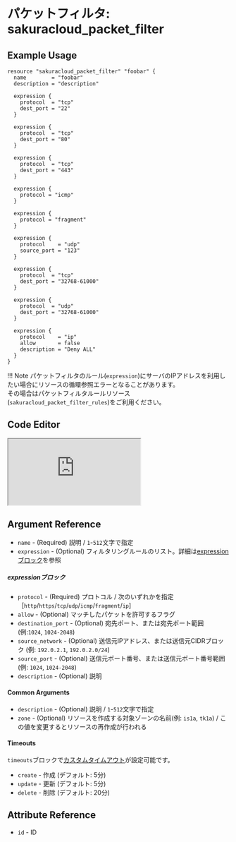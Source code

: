 # パケットフィルタ: sakuracloud_packet_filter

## Example Usage

```hcl
resource "sakuracloud_packet_filter" "foobar" {
  name        = "foobar"
  description = "description"

  expression {
    protocol  = "tcp"
    dest_port = "22"
  }

  expression {
    protocol  = "tcp"
    dest_port = "80"
  }

  expression {
    protocol  = "tcp"
    dest_port = "443"
  }

  expression {
    protocol = "icmp"
  }

  expression {
    protocol = "fragment"
  }

  expression {
    protocol    = "udp"
    source_port = "123"
  }

  expression {
    protocol  = "tcp"
    dest_port = "32768-61000"
  }

  expression {
    protocol  = "udp"
    dest_port = "32768-61000"
  }

  expression {
    protocol    = "ip"
    allow       = false
    description = "Deny ALL"
  }
}
```

!!! Note
    パケットフィルタのルール(`expression`)にサーバのIPアドレスを利用したい場合にリソースの循環参照エラーとなることがあります。  
    その場合はパケットフィルタルールリソース(`sakuracloud_packet_filter_rules`)をご利用ください。


<div class="editor">

<h2>Code Editor</h2>

<iframe src="https://zouen-alpha.usacloud.jp/#resource/packet_filter"></iframe>

</div>


## Argument Reference

* `name` - (Required) 説明 / `1`-`512`文字で指定
* `expression` - (Optional) フィルタリングルールのリスト。詳細は[expressionブロック](#expression)を参照

##### expressionブロック

* `protocol` - (Required) プロトコル / 次のいずれかを指定［`http`/`https`/`tcp`/`udp`/`icmp`/`fragment`/`ip`]
* `allow` - (Optional) マッチしたパケットを許可するフラグ
* `destination_port` - (Optional) 宛先ポート、または宛先ポート範囲 (例:`1024`, `1024-2048`)
* `source_network` - (Optional) 送信元IPアドレス、または送信元CIDRブロック (例: `192.0.2.1`, `192.0.2.0/24`)
* `source_port` - (Optional) 送信元ポート番号、または送信元ポート番号範囲 (例: `1024`, `1024-2048`)
* `description` - (Optional) 説明

#### Common Arguments

* `description` - (Optional) 説明 / `1`-`512`文字で指定
* `zone` - (Optional) リソースを作成する対象ゾーンの名前(例: `is1a`, `tk1a`) / この値を変更するとリソースの再作成が行われる

#### Timeouts

`timeouts`ブロックで[カスタムタイムアウト](https://www.terraform.io/docs/configuration/resources.html#operation-timeouts)が設定可能です。  

* `create` - 作成 (デフォルト: 5分)
* `update` - 更新 (デフォルト: 5分)
* `delete` - 削除 (デフォルト: 20分)

## Attribute Reference

* `id` - ID

